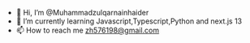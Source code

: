 - 👋 Hi, I’m @Muhammadzulqarnainhaider
- 🌱 I’m currently learning Javascript,Typescript,Python and next.js 13
- 📫 How to reach me zh576198@gmail.com

<!---
Muhammadzulqarnainhaider/Muhammadzulqarnainhaider is a ✨ special ✨ repository because its `README.md` (this file) appears on your GitHub profile.
You can click the Preview link to take a look at your changes.
--->
